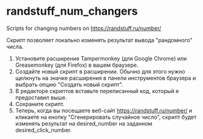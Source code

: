 # randstuff_num_changers
Scripts for changing numbers on https://randstuff.ru/number/

Скрипт позволяет локально изменять результат вывода "рандомного" числа.

1) Установите расширение Tampermonkey (для Google Chrome) или Greasemonkey (для Firefox) в вашем браузере.
2) Создайте новый скрипт в расширении. Обычно для этого нужно щелкнуть на значке расширения в панели инструментов браузера и выбрать опцию "Создать новый скрипт".
3) В редакторе скриптов вставьте переписанный код, который я предоставил выше.
4) Сохраните скрипт.
5) Теперь, когда вы посещаете веб-сайт https://randstuff.ru/number/ и кликаете на кнопку "Сгенерировать случайное число", скрипт будет изменять результат на desired_number на заданном desired_click_number.
